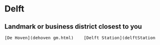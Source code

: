 # Delft
## Landmark or business district closest to you
<pre>
[De Hoven](dehoven_gm.html)    [Delft Station](delftStation_gm.html)
</pre>
